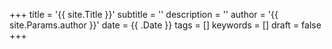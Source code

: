 +++
title = '{{ site.Title }}'
subtitle = ''
description = ''
author = '{{ site.Params.author }}'
date = {{ .Date }}
tags = []
keywords = []
draft = false
+++
